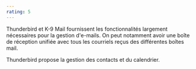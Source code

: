```yaml
---
rating: 5
---
```


Thunderbird et K-9 Mail fournissent les fonctionnalités largement nécessaires pour la gestion d'e-mails. On peut notamment avoir une boîte de réception unifiée avec tous les courriels reçus des différentes boîtes mail.

Thunderbird propose la gestion des contacts et du calendrier.
